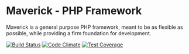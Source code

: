 # Maverick - PHP Framework
Maverick is a general purpose PHP framework, meant to be as flexible as possible, while providing a firm foundation for development.

[![Build Status](https://travis-ci.org/alecgunnar/Maverick.svg?branch=master)](https://travis-ci.org/alecgunnar/Maverick)
[![Code Climate](https://codeclimate.com/github/alecgunnar/Maverick/badges/gpa.svg)](https://codeclimate.com/github/alecgunnar/Maverick)
[![Test Coverage](https://codeclimate.com/github/alecgunnar/Maverick/badges/coverage.svg)](https://codeclimate.com/github/alecgunnar/Maverick/coverage)
